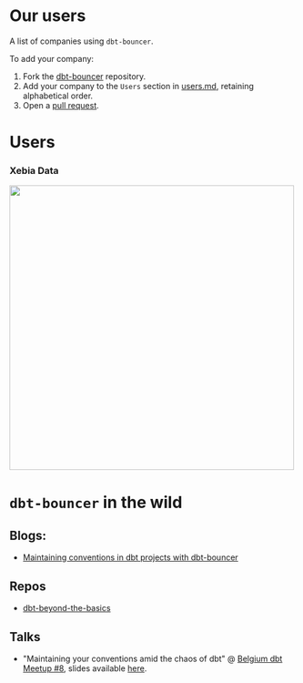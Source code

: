 # Our users

A list of companies using `dbt-bouncer`.

To add your company:

1. Fork the [dbt-bouncer](https://github.com/godatadriven/dbt-bouncer) repository.
1. Add your company to the `Users` section in [users.md](https://github.com/godatadriven/dbt-bouncer/blob/main/docs/users.md), retaining alphabetical order.
1. Open a [pull request](https://github.com/godatadriven/dbt-bouncer/compare).

# Users

<p>
    <h3>Xebia Data</h3>
    <img src="https://yt3.googleusercontent.com/RfqF5B5h5-rfyJpLb0e-GE2j1a1yRw_OKhvVDgmZy-Xpt8oYFtaQAn2PMBrJzHOznj1pQNwvp9s=s900-c-k-c0x00ffffff-no-rj" width="500"/>
</p>

# `dbt-bouncer` in the wild

## Blogs:

* [Maintaining conventions in dbt projects with dbt-bouncer](https://xebia.com/blog/maintaining-conventions-in-dbt-projects-with-dbt-bouncer/)

## Repos

* [dbt-beyond-the-basics](https://github.com/pgoslatara/dbt-beyond-the-basics)

## Talks

* "Maintaining your conventions amid the chaos of dbt" @ [Belgium dbt Meetup #8](https://www.meetup.com/analytics-engineering-belgium/events/303644594/?eventOrigin=group_featured_event), slides available [here](https://docs.google.com/presentation/d/1NZic12RV1dDrl6GcqAkLwXeTjkyhJU43Y2cFoFpHZeQ/edit#slide=id.p3).

